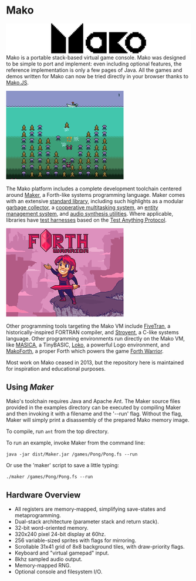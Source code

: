 Mako
====
![Mako VM Logo](images/logo.png)
Mako is a portable stack-based virtual game console. Mako was designed to be simple to port and implement: even including optional features, the reference implementation is only a few pages of Java. All the games and demos written for Mako can now be tried directly in your browser thanks to [Mako.JS](http://johnearnest.github.io/Mako.js/).

![Deep Screenshot](images/deep.png)

The Mako platform includes a complete development toolchain centered around [Maker](docs/makoBasics.md), a Forth-like systems programming language. Maker comes with an extensive [standard library](lib/), including such highlights as a modular [garbage collector](lib/Algorithms/Garbage.fs), a [cooperative multitasking system](lib/Algorithms/Threads.fs), an [entity management system](lib/Game/Entities.fs), and [audio synthesis utilities](lib/Game/Blip.fs). Where applicable, libraries have [test harnesses](lib/Test) based on the [Test Anything Protocol](https://testanything.org).

![Forth Warrior Screenshot](images/warrior.png)

Other programming tools targeting the Mako VM include [FiveTran](tools/Fivetran/), a historically-inspired FORTRAN compiler, and [Stroyent](tools/Stroyent/), a C-like systems language. Other programming environments run directly on the Mako VM, like [MASICA](demos/Masica/), a TinyBASIC, [Loko](demos/Loko), a powerful Logo environment, and [MakoForth](demos/Forth/), a proper Forth which powers the game [Forth Warrior](games/Warrior2/).

Most work on Mako ceased in 2013, but the repository here is maintained for inspiration and educational purposes.

Using _Maker_
-------------
Mako's toolchain requires Java and Apache Ant. The Maker source files provided in the examples directory can be executed by compiling Maker and then invoking it with a filename and the '--run' flag. Without the flag, Maker will simply print a disassembly of the prepared Mako memory image.

To compile, run `ant` from the top directory.

To run an example, invoke Maker from the command line:

	java -jar dist/Maker.jar /games/Pong/Pong.fs --run

Or use the 'maker' script to save a little typing:

	./maker /games/Pong/Pong.fs --run

Hardware Overview
-----------------
- All registers are memory-mapped, simplifying save-states and metaprogramming.
- Dual-stack architecture (parameter stack and return stack).
- 32-bit word-oriented memory.
- 320x240 pixel 24-bit display at 60hz.
- 256 variable-sized sprites with flags for mirroring.
- Scrollable 31x41 grid of 8x8 background tiles, with draw-priority flags.
- Keyboard and "virtual gamepad" input.
- 8khz sampled audio output.
- Memory-mapped RNG.
- Optional console and filesystem I/O.
